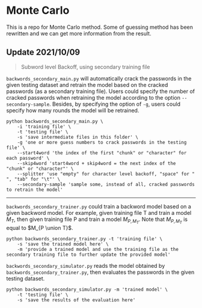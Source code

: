 # Monte Carlo

This is a repo for Monte Carlo method. Some of guessing method has been rewritten and we can get more information from
the result.

## Update 2021/10/09

> Subword level Backoff, using secondary training file

`backwords_secondary_main.py` will automatically crack the passwords in the given testing dataset and retrain the model
based on the cracked passwords (as a secondary training file). Users could specify the number of cracked passwords when
retraining the model according to the option `--secondary-sample`. Besides, by specifying the option of `-g`, users
could specify how many rounds the model will be retrained.
```shell
python backwords_secondary_main.py \
    -i 'training file' \
    -t 'testing file' \
    -s 'save intermediate files in this folder' \
    -g 'one or more guess numbers to crack passwords in the testing file' \
    --start4word 'the index of the first "chunk" or "character" for each password' \
    --skip4word 'start4word + skip4word = the next index of the "chunk" or "character"' \
    --splitter 'use "empty" for character level backoff, "space" for " ", "tab" for "\t"' \
    --secondary-sample 'sample some, instead of all, cracked passwords to retrain the model'
```
-------

`backwords_secondary_trainer.py` could train a backword model based on a given backword model. For example, given
training file T and train a model $M_{T}$, then given training file P and train a model $M_{P,M_T}$. Note that $M_
{P,M_T}$ is equal to $M_{P \union T}$.

```shell
python backwords_secondary_trainer.py -t 'training file' \
    -s 'save the trained model here' \
    -m 'provide a trained model and use the training file as the secondary training file to further update the provided model'
```

`backwords_secondary_simulator.py` reads the model obtained by `backwords_secondary_trainer.py`, then evaluates the
passwords in the given testing dataset.

```shell
python backwords_secondary_simulator.py -m 'trained model' \
    -t 'testing file' \
    -s 'save the results of the evaluation here'
```